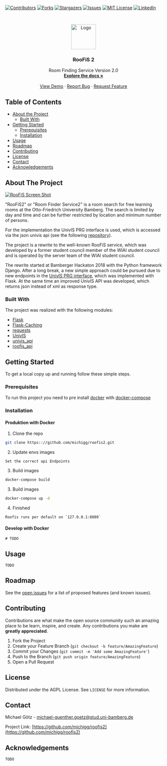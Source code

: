 <!-- PROJECT SHIELDS -->
<!--
*** I'm using markdown "reference style" links for readability.
*** Reference links are enclosed in brackets [ ] instead of parentheses ( ).
*** See the bottom of this document for the declaration of the reference variables
*** for contributors-url, forks-url, etc. This is an optional, concise syntax you may use.
*** https://www.markdownguide.org/basic-syntax/#reference-style-links
-->
[![Contributors][contributors-shield]][contributors-url]
[![Forks][forks-shield]][forks-url]
[![Stargazers][stars-shield]][stars-url]
[![Issues][issues-shield]][issues-url]
[![MIT License][license-shield]][license-url]
[![LinkedIn][linkedin-shield]][linkedin-url]



<!-- PROJECT LOGO -->
<br />
<p align="center">
  <a href="https://github.com/github_username/repo">
    <img src="images/logo.png" alt="Logo" width="80" height="80">
  </a>

  <h3 align="center">RooFiS 2</h3>

  <p align="center">
    Room Finding Service Version 2.0
    <br />
    <a href="https://github.com/michigg/roofis2"><strong>Explore the docs »</strong></a>
    <br />
    <br />
    <a href="https://roofis.michigg.de">View Demo</a>
    ·
    <a href="https://github.com/michigg/roofis2/issues">Report Bug</a>
    ·
    <a href="https://github.com/michigg/roofis2/issues">Request Feature</a>
  </p>
</p>



<!-- TABLE OF CONTENTS -->
## Table of Contents

* [About the Project](#about-the-project)
  * [Built With](#built-with)
* [Getting Started](#getting-started)
  * [Prerequisites](#prerequisites)
  * [Installation](#installation)
* [Usage](#usage)
* [Roadmap](#roadmap)
* [Contributing](#contributing)
* [License](#license)
* [Contact](#contact)
* [Acknowledgements](#acknowledgements)



<!-- ABOUT THE PROJECT -->
## About The Project

[![RooFiS Screen Shot][product-screenshot]](https://github.com/michigg/roofis2/master/img/demo.png)

"RooFiS2" or "Room Finder Service2" is a room search for free learning rooms at the Otto-Friedrich University Bamberg. The search is limited by day and time and can be further restricted by location and minimum number of persons.

For the implementation the UnivIS PRG interface is used, which is accessed via the json univis api (see the following [repository](https://github.com/michigg/univis_api)). 

The project is a rewrite to the well-known RooFiS service, which was developed by a former student council member of the WIAI student council and is operated by the server team of the WIAI student council. 

The rewrite started at Bamberger Hackaton 2018 with the Python framework Django. After a long break, a new simple approach could be pursued due to new endpoints in the [UnivIS PRG interface](http://www.config.de/cgi-bin/prg-wizard.pl), which was implemented with Flask. At the same time an improved UnivIS API was developed, which returns json instead of xml as response type. 


### Built With
The project was realized with the following modules:
* [Flask](https://github.com/pallets/flask)
* [Flask-Caching](https://github.com/sh4nks/flask-caching)
* [requests](https://requests.kennethreitz.org/en/master/)
* [UnivIS](https://http://univis.uni-bamberg.de/)
* [univis_api](https://github.com/michigg/univis_api)
* [roofis_api](https://github.com/michigg/roofis2_api)


<!-- GETTING STARTED -->
## Getting Started

To get a local copy up and running follow these simple steps.

### Prerequisites
To run this project you need to pre install [docker](https://docs.docker.com/v17.09/engine/installation/) with [docker-compose](https://docs.docker.com/compose/install/)

### Installation
#### Produktion with Docker
1. Clone the repo
```sh
git clone https:://github.com/michigg/roofis2.git
```
2. Update envs images
```
Set the correct api Endpoints
```
3. Build images
```sh
docker-compose build
```
3. Build images
```sh
docker-compose up -d
```
4. Finished
```
Roofis runs per default on `127.0.0.1:8080`
```

#### Develop with Docker
`# TODO`

<!-- USAGE EXAMPLES -->
## Usage
`TODO`

<!-- _For more examples, please refer to the [Documentation](https://example.com)_ -->



<!-- ROADMAP -->
## Roadmap

See the [open issues](https://github.com/michigg/roofis2/issues) for a list of proposed features (and known issues).



<!-- CONTRIBUTING -->
## Contributing

Contributions are what make the open source community such an amazing place to be learn, inspire, and create. Any contributions you make are **greatly appreciated**.

1. Fork the Project
2. Create your Feature Branch (`git checkout -b feature/AmazingFeature`)
3. Commit your Changes (`git commit -m 'Add some AmazingFeature'`)
4. Push to the Branch (`git push origin feature/AmazingFeature`)
5. Open a Pull Request



<!-- LICENSE -->
## License

Distributed under the AGPL License. See `LICENSE` for more information.



<!-- CONTACT -->
## Contact

Michael Götz - michael-guenther.goetz@stud.uni-bamberg.de

Project Link: [https://github.com/michigg/roofis2](https://github.com/michigg/roofis2)



<!-- ACKNOWLEDGEMENTS -->
## Acknowledgements
 `TODO`





<!-- MARKDOWN LINKS & IMAGES -->
<!-- https://www.markdownguide.org/basic-syntax/#reference-style-links -->
[contributors-shield]: https://img.shields.io/github/contributors/othneildrew/Best-README-Template.svg?style=flat-square
[contributors-url]: https://github.com/othneildrew/Best-README-Template/graphs/contributors
[forks-shield]: https://img.shields.io/github/forks/othneildrew/Best-README-Template.svg?style=flat-square
[forks-url]: https://github.com/othneildrew/Best-README-Template/network/members
[stars-shield]: https://img.shields.io/github/stars/othneildrew/Best-README-Template.svg?style=flat-square
[stars-url]: https://github.com/othneildrew/Best-README-Template/stargazers
[issues-shield]: https://img.shields.io/github/issues/othneildrew/Best-README-Template.svg?style=flat-square
[issues-url]: https://github.com/othneildrew/Best-README-Template/issues
[license-shield]: https://img.shields.io/github/license/othneildrew/Best-README-Template.svg?style=flat-square
[license-url]: https://github.com/othneildrew/Best-README-Template/blob/master/LICENSE.txt
[linkedin-shield]: https://img.shields.io/badge/-LinkedIn-black.svg?style=flat-square&logo=linkedin&colorB=555
[linkedin-url]: https://linkedin.com/in/othneildrew
[product-screenshot]: images/screenshot.png
